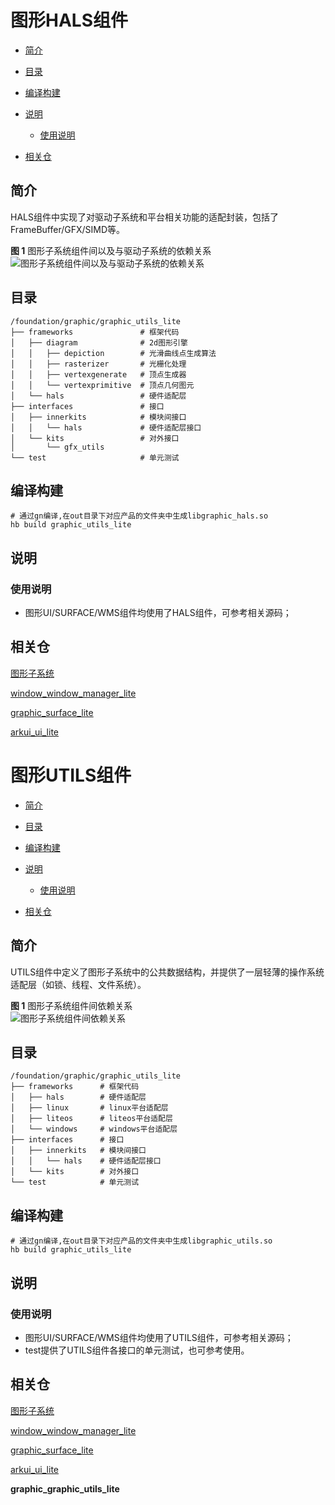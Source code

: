 # 图形HALS组件<a name="ZH-CN_TOPIC_0000001124625243"></a>

-   [简介](#section11660541593)
-   [目录](#section161941989596)
-   [编译构建](#section137768191623)
-   [说明](#section1312121216216)
    -   [使用说明](#section129654513264)

-   [相关仓](#section1371113476307)

## 简介<a name="section11660541593"></a>

HALS组件中实现了对驱动子系统和平台相关功能的适配封装，包括了FrameBuffer/GFX/SIMD等。

**图 1**  图形子系统组件间以及与驱动子系统的依赖关系<a name="fig717664212591"></a>  
![](figures/图形子系统组件间以及与驱动子系统的依赖关系.png "图形子系统组件间以及与驱动子系统的依赖关系")

## 目录<a name="section161941989596"></a>

```
/foundation/graphic/graphic_utils_lite
├── frameworks               # 框架代码
│   ├── diagram              # 2d图形引擎
│   │   ├── depiction        # 光滑曲线点生成算法
│   │   ├── rasterizer       # 光栅化处理
│   │   ├── vertexgenerate   # 顶点生成器
│   │   └── vertexprimitive  # 顶点几何图元
│   └── hals                 # 硬件适配层
├── interfaces               # 接口
│   ├── innerkits            # 模块间接口
│   │   └── hals             # 硬件适配层接口
│   └── kits                 # 对外接口
│       └── gfx_utils
└── test                     # 单元测试
```

## 编译构建<a name="section137768191623"></a>

```
# 通过gn编译,在out目录下对应产品的文件夹中生成libgraphic_hals.so
hb build graphic_utils_lite
```

## 说明<a name="section1312121216216"></a>

### 使用说明<a name="section129654513264"></a>

-   图形UI/SURFACE/WMS组件均使用了HALS组件，可参考相关源码；

## 相关仓<a name="section1371113476307"></a>

[图形子系统](https://gitee.com/openharmony/docs/blob/master/zh-cn/readme/%E5%9B%BE%E5%BD%A2%E5%AD%90%E7%B3%BB%E7%BB%9F.md)

[window_window_manager_lite](https://gitee.com/openharmony/window_window_manager_lite/blob/master/README.md)

[graphic_surface_lite](https://gitee.com/openharmony/graphic_surface_lite/blob/master/README.md)

[arkui_ui_lite](https://gitee.com/openharmony/arkui_ui_lite/blob/master/README.md)

# 图形UTILS组件<a name="ZH-CN_TOPIC_0000001123083525"></a>

-   [简介](#section11660541593)
-   [目录](#section161941989596)
-   [编译构建](#section137768191623)
-   [说明](#section1312121216216)
    -   [使用说明](#section129654513264)

-   [相关仓](#section1371113476307)

## 简介<a name="section11660541593"></a>

UTILS组件中定义了图形子系统中的公共数据结构，并提供了一层轻薄的操作系统适配层（如锁、线程、文件系统）。

**图 1**  图形子系统组件间依赖关系<a name="fig717664212591"></a>  
![](figures/图形子系统组件间依赖关系.png "图形子系统组件间依赖关系")

## 目录<a name="section161941989596"></a>

```
/foundation/graphic/graphic_utils_lite
├── frameworks      # 框架代码
│   ├── hals        # 硬件适配层
│   ├── linux       # linux平台适配层
│   ├── liteos      # liteos平台适配层
│   └── windows     # windows平台适配层
├── interfaces      # 接口
│   ├── innerkits   # 模块间接口
│   │   └── hals    # 硬件适配层接口
│   └── kits        # 对外接口
└── test            # 单元测试
```

## 编译构建<a name="section137768191623"></a>

```
# 通过gn编译,在out目录下对应产品的文件夹中生成libgraphic_utils.so
hb build graphic_utils_lite
```

## 说明<a name="section1312121216216"></a>

### 使用说明<a name="section129654513264"></a>

-   图形UI/SURFACE/WMS组件均使用了UTILS组件，可参考相关源码；
-   test提供了UTILS组件各接口的单元测试，也可参考使用。

## 相关仓<a name="section1371113476307"></a>

[图形子系统](https://gitee.com/openharmony/docs/blob/master/zh-cn/readme/%E5%9B%BE%E5%BD%A2%E5%AD%90%E7%B3%BB%E7%BB%9F.md)

[window_window_manager_lite](https://gitee.com/openharmony/window_window_manager_lite/blob/master/README.md)

[graphic_surface_lite](https://gitee.com/openharmony/graphic_surface_lite/blob/master/README.md)

[arkui_ui_lite](https://gitee.com/openharmony/arkui_ui_lite/blob/master/README.md)

**graphic_graphic_utils_lite**
